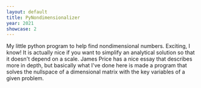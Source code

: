 ```yaml
---
layout: default
title: PyNondimensionalizer
year: 2021
showcase: 2
---
```


My little python program to help find nondimensional numbers. Exciting, I know! It is actually nice if you want to simplify an analytical solution so that it doesn't depend on a scale. James Price has a nice essay that describes more in depth, but basically what I've done here is made a program that solves the nullspace of a dimensional matrix with the key variables of a given problem.
